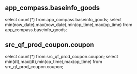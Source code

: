 app_compass.baseinfo_goods
------------------
select count(*) from app_compass.baseinfo_goods;
select min(now_date),max(now_date),min(op_time),max(op_time) from app_compass.baseinfo_goods;


src_qf_prod_coupon.coupon
------------------
select count(*) from src_qf_prod_coupon.coupon;
select min(dt),max(dt),min(op_time),max(op_time) from src_qf_prod_coupon.coupon;




































